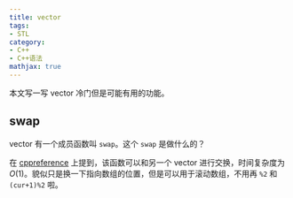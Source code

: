 ```yaml
---
title: vector
tags:
- STL
category:
- C++
- C++语法
mathjax: true
---
```


本文写一写 vector 冷门但是可能有用的功能。

## swap

vector 有一个成员函数叫 `swap`。这个 `swap` 是做什么的？

在 [cppreference](https://zh.cppreference.com/w/cpp/container/vector/swap) 上提到，该函数可以和另一个 vector 进行交换，时间复杂度为 $O(1)$。貌似只是换一下指向数组的位置，但是可以用于滚动数组，不用再 `%2` 和 `(cur+1)%2` 啦。
